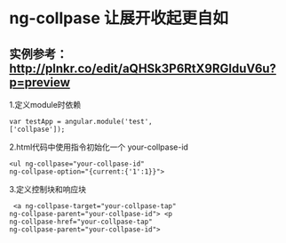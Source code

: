 # ng-collpase 让展开收起更自如

##  实例参考：http://plnkr.co/edit/aQHSk3P6RtX9RGlduV6u?p=preview  ##

1.定义module时依赖

<per><code>var testApp = angular.module('test', ['collpase']);</code></per>

2.html代码中使用指令初始化一个 your-collpase-id

<per><code>&lt;ul ng-collpase="your-collpase-id" ng-collpase-option="{current:{'1':1}}"&gt;
</code></per>
  
3.定义控制块和响应块

<per><code>
  &lt;a ng-collpase-target="your-collpase-tap" ng-collpase-parent="your-collpase-id"&gt;
  &lt;p ng-collpase-href="your-collpase-tap" ng-collpase-parent="your-collpase-id"&gt;
</code></per>
  
